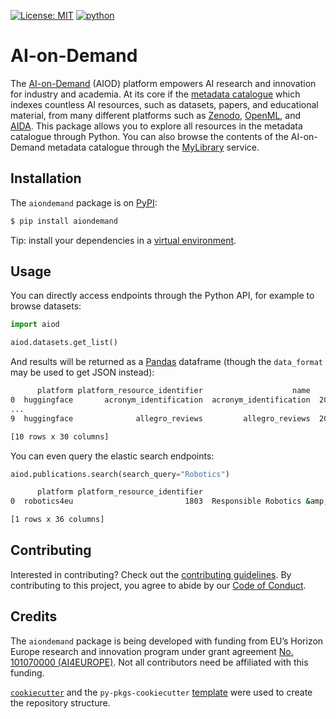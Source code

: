[![License: MIT](https://img.shields.io/badge/License-MIT-yellow.svg)](https://opensource.org/licenses/MIT)
[![python](https://img.shields.io/badge/Python-3.11-3776AB.svg?style=flat&logo=python&logoColor=white)](https://www.python.org)

# AI-on-Demand 

The [AI-on-Demand](https://aiod.eu) (AIOD) platform empowers AI research and innovation for industry and academia. 
At its core if the [metadata catalogue](https://api.aiod.eu) which indexes countless AI resources, such as datasets, papers, and educational material, 
from many different platforms such as [Zenodo](https://www.zenodo.org), [OpenML](https://www.openml.org), and [AIDA](https://https://www.i-aida.org/ai-educational-resources/).
This package allows you to explore all resources in the metadata catalogue through Python.
You can also browse the contents of the AI-on-Demand metadata catalogue through the [MyLibrary](https://mylibrary.aiod.eu) service.

## Installation
The `aiondemand` package is on [PyPI](https://pypi.org/project/aiondemand/):

```bash
$ pip install aiondemand
```

Tip: install your dependencies in a [virtual environment](https://realpython.com/python-virtual-environments-a-primer/).

## Usage
You can directly access endpoints through the Python API, for example to browse datasets:
```python
import aiod

aiod.datasets.get_list()
```
And results will be returned as a [Pandas](https://pandas.pydata.org/docs/getting_started/overview.html) dataframe (though the `data_format` may be used to get JSON instead):
```bash
      platform platform_resource_identifier                    name       date_published                                            same_as  is_accessible_for_free  ...  relevant_link  relevant_resource relevant_to research_area scientific_domain identifier
0  huggingface       acronym_identification  acronym_identification  2022-03-02T23:29:22  https://huggingface.co/datasets/acronym_identi...                    True  ...             []                 []          []            []                []          1
...
9  huggingface              allegro_reviews         allegro_reviews  2022-03-02T23:29:22    https://huggingface.co/datasets/allegro_reviews                    True  ...             []                 []          []            []                []         10

[10 rows x 30 columns]
```

You can even query the elastic search endpoints:
```python
aiod.publications.search(search_query="Robotics")
```
```bash
      platform platform_resource_identifier                                               name date_published                                            same_as is_accessible_for_free  ... relevant_resource relevant_to      research_area  scientific_domain  type  identifier
0  robotics4eu                         1803  Responsible Robotics &amp; non-tech barriers t...           None  https://www.robotics4eu.eu/publications/respon...                   None  ...                []          []  [other materials]  [other materials]  None           4

[1 rows x 36 columns]
```
## Contributing

Interested in contributing? Check out the [contributing guidelines](contributing.md).
By contributing to this project, you agree to abide by our [Code of Conduct](conduct.md).

## Credits

The `aiondemand` package is being developed with funding from EU’s Horizon Europe research and innovation program under grant agreement [No. 101070000 (AI4EUROPE)](https://cordis.europa.eu/project/id/101070000).
Not all contributors need be affiliated with this funding.

[`cookiecutter`](https://cookiecutter.readthedocs.io/en/latest/) and the `py-pkgs-cookiecutter` [template](https://github.com/py-pkgs/py-pkgs-cookiecutter) were used to create the repository structure.
